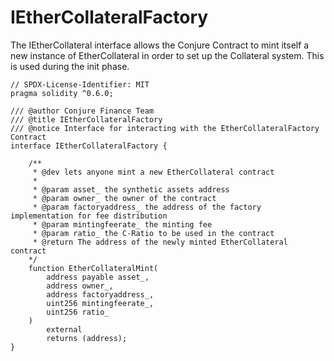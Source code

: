 # IEtherCollateralFactory

The IEtherCollateral interface allows the Conjure Contract to mint itself a new instance of EtherCollateral in order to set up the Collateral system. This is used during the init phase.

```text
// SPDX-License-Identifier: MIT
pragma solidity ^0.6.0;

/// @author Conjure Finance Team
/// @title IEtherCollateralFactory
/// @notice Interface for interacting with the EtherCollateralFactory Contract
interface IEtherCollateralFactory {

    /**
     * @dev lets anyone mint a new EtherCollateral contract
     *
     * @param asset_ the synthetic assets address
     * @param owner_ the owner of the contract
     * @param factoryaddress_ the address of the factory implementation for fee distribution
     * @param mintingfeerate_ the minting fee
     * @param ratio_ the C-Ratio to be used in the contract
     * @return The address of the newly minted EtherCollateral contract
    */
    function EtherCollateralMint(
        address payable asset_,
        address owner_,
        address factoryaddress_,
        uint256 mintingfeerate_,
        uint256 ratio_
    )
        external
        returns (address);
}
```

